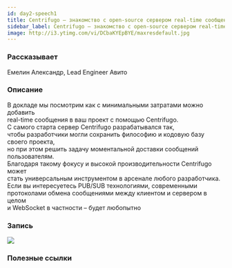 ```yaml
---
id: day2-speech1
title: Centrifugo – знакомство с open-source сервером real-time сообщений
sidebar_label: Centrifugo – знакомство с open-source сервером real-time сообщений
image: http://i3.ytimg.com/vi/DCbaKYEpBYE/maxresdefault.jpg
---
```


### Рассказывает
Емелин Александр,  Lead Engineer Авито

### Описание
В докладе мы посмотрим как с минимальными затратами можно добавить  
real-time сообщения в ваш проект с помощью Centrifugo.  
С самого старта сервер Centrifugo разрабатывался так,  
чтобы разработчики могли сохранить философию и кодовую базу своего проекта,  
 но при этом решить задачу моментальной доставки сообщений пользователям.  
  Благодаря такому фокусу и высокой производительности Centrifugo может  
   стать универсальным инструментом в арсенале любого разработчика.  
    Если вы интересуетесь PUB/SUB технологиями, современными  
    протоколами обмена сообщениями между клиентом и сервером в целом  
    и WebSocket в частности – будет любопытно
### Запись

[![](http://i3.ytimg.com/vi/DCbaKYEpBYE/maxresdefault.jpg)](https://youtu.be/DCbaKYEpBYE)

### Полезные ссылки
